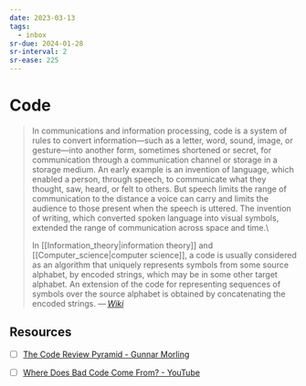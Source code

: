```yaml
---
date: 2023-03-13
tags:
  - inbox
sr-due: 2024-01-28
sr-interval: 2
sr-ease: 225
---
```


# Code

> In communications and information processing, code is a system of rules to
> convert information—such as a letter, word, sound, image, or gesture—into
> another form, sometimes shortened or secret, for communication through a
> communication channel or storage in a storage medium. An early example is an
> invention of language, which enabled a person, through speech, to communicate
> what they thought, saw, heard, or felt to others. But speech limits the range
> of communication to the distance a voice can carry and limits the audience to
> those present when the speech is uttered. The invention of writing, which
> converted spoken language into visual symbols, extended the range of
> communication across space and time.\
>
> In [[Information_theory|information theory]]
> and [[Computer_science|computer science]], a code is usually considered as an
> algorithm that uniquely represents symbols from some source alphabet, by
> encoded strings, which may be in some other target alphabet. An extension of
> the code for representing sequences of symbols over the source alphabet is
> obtained by concatenating the encoded strings.
> — <cite>[Wiki](https://en.wikipedia.org/wiki/Code)</cite>

## Resources

- [ ] [The Code Review Pyramid - Gunnar Morling](https://www.morling.dev/blog/the-code-review-pyramid/)
- [ ] [Where Does Bad Code Come From? - YouTube](https://www.youtube.com/watch?v=7YpFGkG-u1w)

